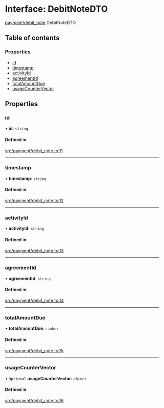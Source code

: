 # Interface: DebitNoteDTO

[payment/debit_note](../modules/payment_debit_note.md).DebitNoteDTO

## Table of contents

### Properties

- [id](payment_debit_note.DebitNoteDTO.md#id)
- [timestamp](payment_debit_note.DebitNoteDTO.md#timestamp)
- [activityId](payment_debit_note.DebitNoteDTO.md#activityid)
- [agreementId](payment_debit_note.DebitNoteDTO.md#agreementid)
- [totalAmountDue](payment_debit_note.DebitNoteDTO.md#totalamountdue)
- [usageCounterVector](payment_debit_note.DebitNoteDTO.md#usagecountervector)

## Properties

### id

• **id**: `string`

#### Defined in

[src/payment/debit_note.ts:11](https://github.com/golemfactory/golem-js/blob/c28a1b0/src/payment/debit_note.ts#L11)

___

### timestamp

• **timestamp**: `string`

#### Defined in

[src/payment/debit_note.ts:12](https://github.com/golemfactory/golem-js/blob/c28a1b0/src/payment/debit_note.ts#L12)

___

### activityId

• **activityId**: `string`

#### Defined in

[src/payment/debit_note.ts:13](https://github.com/golemfactory/golem-js/blob/c28a1b0/src/payment/debit_note.ts#L13)

___

### agreementId

• **agreementId**: `string`

#### Defined in

[src/payment/debit_note.ts:14](https://github.com/golemfactory/golem-js/blob/c28a1b0/src/payment/debit_note.ts#L14)

___

### totalAmountDue

• **totalAmountDue**: `number`

#### Defined in

[src/payment/debit_note.ts:15](https://github.com/golemfactory/golem-js/blob/c28a1b0/src/payment/debit_note.ts#L15)

___

### usageCounterVector

• `Optional` **usageCounterVector**: `object`

#### Defined in

[src/payment/debit_note.ts:16](https://github.com/golemfactory/golem-js/blob/c28a1b0/src/payment/debit_note.ts#L16)
